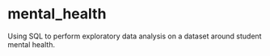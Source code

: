 # mental_health
Using SQL to perform exploratory data analysis on a dataset around student mental health.
